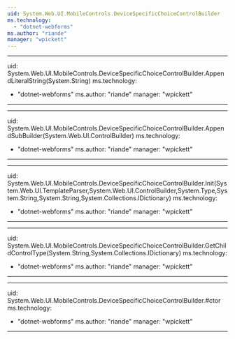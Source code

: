 ```yaml
---
uid: System.Web.UI.MobileControls.DeviceSpecificChoiceControlBuilder
ms.technology: 
  - "dotnet-webforms"
ms.author: "riande"
manager: "wpickett"
---
```


---
uid: System.Web.UI.MobileControls.DeviceSpecificChoiceControlBuilder.AppendLiteralString(System.String)
ms.technology: 
  - "dotnet-webforms"
ms.author: "riande"
manager: "wpickett"
---

---
uid: System.Web.UI.MobileControls.DeviceSpecificChoiceControlBuilder.AppendSubBuilder(System.Web.UI.ControlBuilder)
ms.technology: 
  - "dotnet-webforms"
ms.author: "riande"
manager: "wpickett"
---

---
uid: System.Web.UI.MobileControls.DeviceSpecificChoiceControlBuilder.Init(System.Web.UI.TemplateParser,System.Web.UI.ControlBuilder,System.Type,System.String,System.String,System.Collections.IDictionary)
ms.technology: 
  - "dotnet-webforms"
ms.author: "riande"
manager: "wpickett"
---

---
uid: System.Web.UI.MobileControls.DeviceSpecificChoiceControlBuilder.GetChildControlType(System.String,System.Collections.IDictionary)
ms.technology: 
  - "dotnet-webforms"
ms.author: "riande"
manager: "wpickett"
---

---
uid: System.Web.UI.MobileControls.DeviceSpecificChoiceControlBuilder.#ctor
ms.technology: 
  - "dotnet-webforms"
ms.author: "riande"
manager: "wpickett"
---
